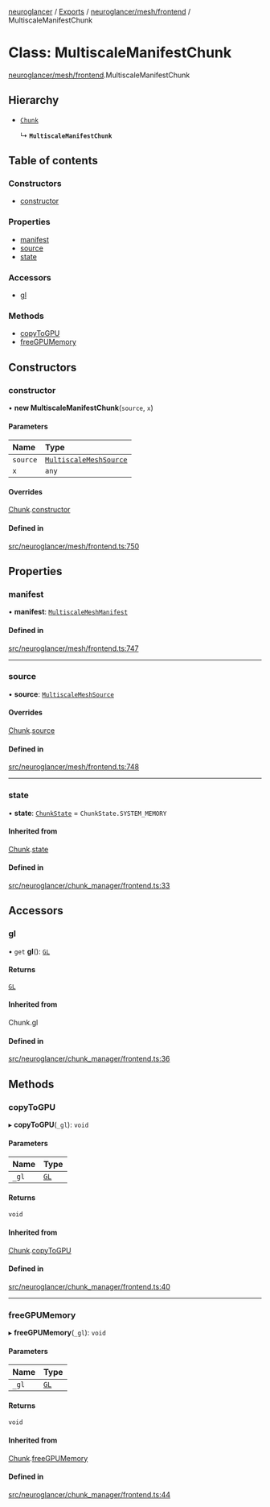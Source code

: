 [neuroglancer](../README.md) / [Exports](../modules.md) / [neuroglancer/mesh/frontend](../modules/neuroglancer_mesh_frontend.md) / MultiscaleManifestChunk

# Class: MultiscaleManifestChunk

[neuroglancer/mesh/frontend](../modules/neuroglancer_mesh_frontend.md).MultiscaleManifestChunk

## Hierarchy

- [`Chunk`](neuroglancer_chunk_manager_frontend.Chunk.md)

  ↳ **`MultiscaleManifestChunk`**

## Table of contents

### Constructors

- [constructor](neuroglancer_mesh_frontend.MultiscaleManifestChunk.md#constructor)

### Properties

- [manifest](neuroglancer_mesh_frontend.MultiscaleManifestChunk.md#manifest)
- [source](neuroglancer_mesh_frontend.MultiscaleManifestChunk.md#source)
- [state](neuroglancer_mesh_frontend.MultiscaleManifestChunk.md#state)

### Accessors

- [gl](neuroglancer_mesh_frontend.MultiscaleManifestChunk.md#gl)

### Methods

- [copyToGPU](neuroglancer_mesh_frontend.MultiscaleManifestChunk.md#copytogpu)
- [freeGPUMemory](neuroglancer_mesh_frontend.MultiscaleManifestChunk.md#freegpumemory)

## Constructors

### constructor

• **new MultiscaleManifestChunk**(`source`, `x`)

#### Parameters

| Name | Type |
| :------ | :------ |
| `source` | [`MultiscaleMeshSource`](neuroglancer_mesh_frontend.MultiscaleMeshSource.md) |
| `x` | `any` |

#### Overrides

[Chunk](neuroglancer_chunk_manager_frontend.Chunk.md).[constructor](neuroglancer_chunk_manager_frontend.Chunk.md#constructor)

#### Defined in

[src/neuroglancer/mesh/frontend.ts:750](https://github.com/ActiveBrainAtlas2/neuroglancer/blob/91617476/src/neuroglancer/mesh/frontend.ts#L750)

## Properties

### manifest

• **manifest**: [`MultiscaleMeshManifest`](../interfaces/neuroglancer_mesh_multiscale.MultiscaleMeshManifest.md)

#### Defined in

[src/neuroglancer/mesh/frontend.ts:747](https://github.com/ActiveBrainAtlas2/neuroglancer/blob/91617476/src/neuroglancer/mesh/frontend.ts#L747)

___

### source

• **source**: [`MultiscaleMeshSource`](neuroglancer_mesh_frontend.MultiscaleMeshSource.md)

#### Overrides

[Chunk](neuroglancer_chunk_manager_frontend.Chunk.md).[source](neuroglancer_chunk_manager_frontend.Chunk.md#source)

#### Defined in

[src/neuroglancer/mesh/frontend.ts:748](https://github.com/ActiveBrainAtlas2/neuroglancer/blob/91617476/src/neuroglancer/mesh/frontend.ts#L748)

___

### state

• **state**: [`ChunkState`](../enums/neuroglancer_chunk_manager_base.ChunkState.md) = `ChunkState.SYSTEM_MEMORY`

#### Inherited from

[Chunk](neuroglancer_chunk_manager_frontend.Chunk.md).[state](neuroglancer_chunk_manager_frontend.Chunk.md#state)

#### Defined in

[src/neuroglancer/chunk_manager/frontend.ts:33](https://github.com/ActiveBrainAtlas2/neuroglancer/blob/91617476/src/neuroglancer/chunk_manager/frontend.ts#L33)

## Accessors

### gl

• `get` **gl**(): [`GL`](../interfaces/neuroglancer_webgl_context.GL.md)

#### Returns

[`GL`](../interfaces/neuroglancer_webgl_context.GL.md)

#### Inherited from

Chunk.gl

#### Defined in

[src/neuroglancer/chunk_manager/frontend.ts:36](https://github.com/ActiveBrainAtlas2/neuroglancer/blob/91617476/src/neuroglancer/chunk_manager/frontend.ts#L36)

## Methods

### copyToGPU

▸ **copyToGPU**(`_gl`): `void`

#### Parameters

| Name | Type |
| :------ | :------ |
| `_gl` | [`GL`](../interfaces/neuroglancer_webgl_context.GL.md) |

#### Returns

`void`

#### Inherited from

[Chunk](neuroglancer_chunk_manager_frontend.Chunk.md).[copyToGPU](neuroglancer_chunk_manager_frontend.Chunk.md#copytogpu)

#### Defined in

[src/neuroglancer/chunk_manager/frontend.ts:40](https://github.com/ActiveBrainAtlas2/neuroglancer/blob/91617476/src/neuroglancer/chunk_manager/frontend.ts#L40)

___

### freeGPUMemory

▸ **freeGPUMemory**(`_gl`): `void`

#### Parameters

| Name | Type |
| :------ | :------ |
| `_gl` | [`GL`](../interfaces/neuroglancer_webgl_context.GL.md) |

#### Returns

`void`

#### Inherited from

[Chunk](neuroglancer_chunk_manager_frontend.Chunk.md).[freeGPUMemory](neuroglancer_chunk_manager_frontend.Chunk.md#freegpumemory)

#### Defined in

[src/neuroglancer/chunk_manager/frontend.ts:44](https://github.com/ActiveBrainAtlas2/neuroglancer/blob/91617476/src/neuroglancer/chunk_manager/frontend.ts#L44)
